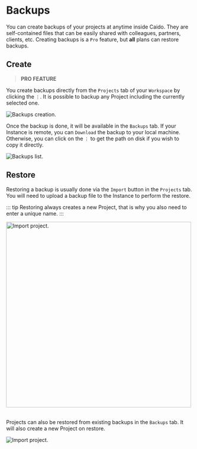 # Backups

You can create backups of your projects at anytime inside Caido.
They are self-contained files that can be easily shared with colleagues, partners, clients, etc.
Creating backups is a `Pro` feature, but **all** plans can restore backups.

## Create

> **PRO FEATURE**

You create backups directly from the `Projects` tab of your `Workspace` by clicking the `⋮`.
It is possible to backup any Project including the currently selected one.

<img alt="Backups creation." src="/_images/backup_creation.png" no-shadow/>

Once the backup is done, it will be available in the `Backups` tab. If your Instance is remote, you can `Download` the backup to your local machine. Otherwise, you can click on the `⋮` to get the path on disk if you wish to copy it directly.

<img alt="Backups list." src="/_images/backups.png" no-shadow/>

## Restore

Restoring a backup is usually done via the `Import` button in the `Projects` tab.
You will need to upload a backup file to the Instance to perform the restore.

::: tip
Restoring always creates a new Project, that is why you also need to enter a unique name.
:::

<img alt="Import project." src="/_images/backup_import.png" width="500" center/>

</br> Projects can also be restored from existing backups in the `Backups` tab. It will also create a new Project on restore.

<img alt="Import project." src="/_images/backup_restore.png"/>
